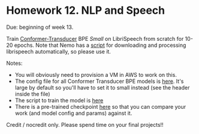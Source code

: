 # Homework 12.  NLP and Speech

Due: beginning of week 13.

Train [Conformer-Transducer](https://docs.nvidia.com/deeplearning/nemo/user-guide/docs/en/main/asr/models.html#conformer-transducer) BPE *Small* on LibriSpeech from scratch for 10-20 epochs.  Note that Nemo has a [script](https://github.com/NVIDIA/NeMo/blob/main/scripts/dataset_processing/get_librispeech_data.py) for downloading and processing librispeech automatically, so please use it.

Notes:
* You will obviously need to provision a VM in AWS to work on this.
* The config file for all Conformer Transducer BPE models is [here](https://github.com/NVIDIA/NeMo/blob/main/examples/asr/conf/conformer/conformer_transducer_bpe.yaml).  It's large by default so you'll have to set it to small instead (see the header inside the file)
* The script to train the model is [here](https://github.com/NVIDIA/NeMo/blob/main/examples/asr/asr_transducer/speech_to_text_rnnt_bpe.py)
* There is a pre-trained checkpoint [here](https://catalog.ngc.nvidia.com/orgs/nvidia/teams/nemo/models/stt_en_conformer_transducer_small) so that you can compare your work (and model config and params) against it.

Credit / nocredit only.  Please spend time on your final projects!!

